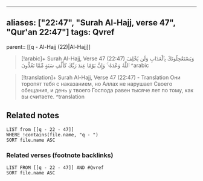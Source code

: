 
---
aliases: ["22:47", "Surah Al-Hajj, verse 47", "Qur'an 22:47"]
tags: Qvref
---

parent:: [[q - Al-Hajj (22)|Al-Hajj]]

> [!arabic]+ Surah Al-Hajj, Verse 47 (22:47)
> <span class="quran-arabic">وَيَسْتَعْجِلُونَكَ بِٱلْعَذَابِ وَلَن يُخْلِفَ ٱللَّهُ وَعْدَهُۥ ۚ وَإِنَّ يَوْمًا عِندَ رَبِّكَ كَأَلْفِ سَنَةٍ مِّمَّا تَعُدُّونَ</span>
^arabic

> [!translation]+ Surah Al-Hajj, Verse 47 (22:47) - Translation
> Они торопят тебя с наказанием, но Аллах не нарушает Своего обещания, и день у твоего Господа равен тысяче лет по тому, как вы считаете.
^translation



## Related notes
```dataview
LIST from [[q - 22 - 47]]
WHERE !contains(file.name, "q - ")
SORT file.name ASC
```

### Related verses (footnote backlinks)
```dataview
LIST FROM [[q - 22 - 47]] AND #Qvref
SORT file.name ASC
```

